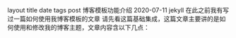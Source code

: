 layout	title	date	tags
post
博客模板功能介绍
2020-07-11
jekyll
在此之前我有写过一篇如何使用我博客模板的文章 请先看这篇基础集成，这篇文章主要讲的是如何使用和修改我的博客主题，文章内容含以下几点：
